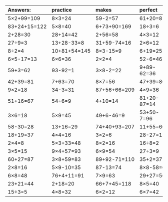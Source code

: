 | Answers: | practice | makes | perfect | ! |
| :--- | :--- | :--- | :--- | :--- |
| 5×2+99=109 | 8×3=24 | 59-2=57 | 61+20=81 | 11+74=85 | 
| 83+24+15=122 | 5×8=40 | 6+73+90=169 | 18÷3=6 | 34+4=38 | 
| 2+28=30 | 28+14=42 | 2+56=58 | 4×3=12 | 50+93-93=50 | 
| 27÷9=3 | 13+28-33=8 | 31+59-74=16 | 2×6=12 | 20÷4=5 | 
| 8÷2=4 | 10+81+54=145 | 8×3-15=9 | 6+19=25 | 4×2=8 | 
| 6×5-17=13 | 6×6=36 | 2×2=4 | 52-6=46 | 6×6-27=9 | 
| 59+3=62 | 93-92=1 | 3×8-2=22 | 9+89-62=36 | 20-13=7 | 
| 42+39=81 | 7+63=70 | 8×7=56 | 47+39=86 | 3×4=12 | 
| 9×2=18 | 34-3=31 | 87+56+66=209 | 4×9=36 | 29+67=96 | 
| 51+16=67 | 54÷6=9 | 4+10=14 | 81+20-87=14 | 2×2-3=1 | 
| 3×6=18 | 5×9=45 | 49+6-46=9 | 53+50-7=96 | 24+41=65 | 
| 58-30=28 | 13+16=29 | 74+40+93=207 | 11+55=66 | 9×7=63 | 
| 18+19=37 | 4×4=16 | 3×2=6 | 28-27=1 | 8×8=64 | 
| 2×4=8 | 5×3+33=48 | 8×2=16 | 16÷8=2 | 9×8=72 | 
| 3×5=15 | 9×4+57=93 | 6×9=54 | 27÷3=9 | 26+85+41=152 | 
| 60+27=87 | 3×8+59=83 | 89+92-71=110 | 35+2=37 | 92-39=53 | 
| 2×8=16 | 5×9-10=35 | 87-13=74 | 8×8-58=6 | 69+23=92 | 
| 6×8=48 | 76+4+11=91 | 7×9=63 | 29+27=56 | 98-75=23 | 
| 23+21=44 | 2+18=20 | 66+7+45=118 | 8×5=40 | 8+64=72 | 
| 15÷3=5 | 4×8=32 | 6×2=12 | 6×7=42 | 5×3=15 | 
